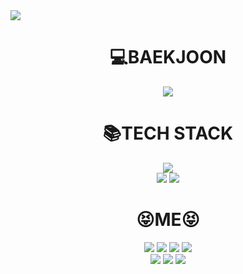 <img src="https://capsule-render.vercel.app/api?type=slice&color=auto&height=300&section=header&text=진정한%20남자%20김유신&fontSize=90&animation=fadeIn" />

<div align=center><h1>💻BAEKJOON</h1></div>
<div align=center> 
  <a href="https://www.acmicpc.net/user/kus9087" target="_blank"> <img src="http://mazassumnida.wtf/api/v2/generate_badge?boj=kus9087"/></a>
 </div>


<div align=center><h1>📚TECH STACK</h1></div>

<div align=center>
   <a href="https://www.credly.com/badges/a980cd10-aa99-43ef-86cf-0b7c07d67b6b/public_url" target="_blank"><img src="https://img.shields.io/badge/SAP NetWeaver 7.50 Certified-0FAAFF?style=flat-square&logo=sap&logoColor=white"/></a>
  <br>
  <a href="https://github.com/YUSHINSHUB/JAVA_ALGORITHM" target="_blank"><img src="https://img.shields.io/badge/JAVA-3CBDB1?style=flat-square&logo=openjdk&logoColor=white"/></a>
<a href="https://github.com/YUSHINSHUB/CPP_ALGORITHM" target="_blank"><img src="https://img.shields.io/badge/C++-00599C?style=flat-square&logo=cplusplus&logoColor=white"/></a>
</div>

<div align=center><h1>😝ME😝</h1></div>
<div align=center>
   <a href="https://open.kakao.com/me/yusin" target="_blank"><img src="https://img.shields.io/badge/KAKAOTALK-FFCD00?style=flat-square&logo=kakaotalk&logoColor=white"/></a>
  <a href="mailto:kus9087@naver.com" target="_blank"><img src="https://img.shields.io/badge/EMAIL-03C75A?style=flat-square&logo=naver&logoColor=white"/></a>
  <a href="https://instagram.com/rladbtls_1.9x3?igshid=ZDdkNTZiNTM=" target="_blank"><img src="https://img.shields.io/badge/INSTAGRAM-E4405F?style=flat-square&logo=instagram&logoColor=white"/></a>
<a href="https://youtube.com/@user-zy8hg4vf1z" target="_blank"><img src="https://img.shields.io/badge/YOUTUBE-FF0000?style=flat-square&logo=youtube&logoColor=white"/></a>
  <br>
  <a href="https://steamcommunity.com/id/SkyrimDuck/" target="_blank"><img src="https://img.shields.io/badge/STEAM-000000?style=flat-square&logo=steam&logoColor=white"/></a>
  <img src="https://img.shields.io/badge/rladbtls_1--9x3-003791?style=flat-square&logo=playstation&logoColor=white"/>
  <img src="https://img.shields.io/badge/SW--8564--5864--5398-E60012?style=flat-square&logo=nintendoswitch&logoColor=white"/>
 
</div>
